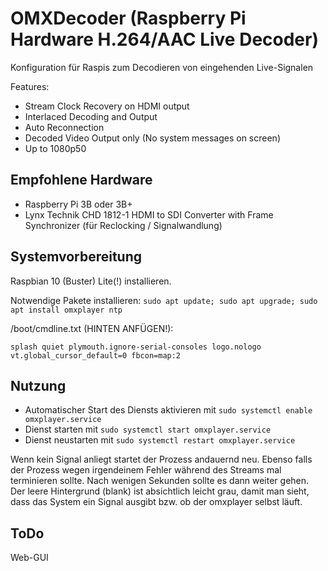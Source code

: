# OMXDecoder (Raspberry Pi Hardware H.264/AAC Live Decoder)

Konfiguration für Raspis zum Decodieren von eingehenden Live-Signalen

Features:
- Stream Clock Recovery on HDMI output
- Interlaced Decoding and Output
- Auto Reconnection
- Decoded Video Output only (No system messages on screen)
- Up to 1080p50

## Empfohlene Hardware

-   Raspberry Pi 3B oder 3B+
-   Lynx Technik CHD 1812-1 HDMI to SDI Converter with Frame Synchronizer (für Reclocking / Signalwandlung)

## Systemvorbereitung

Raspbian 10 (Buster) Lite(!) installieren.

Notwendige Pakete installieren:
`sudo apt update; sudo apt upgrade; sudo apt install omxplayer ntp`


/boot/cmdline.txt (HINTEN ANFÜGEN!):

```
splash quiet plymouth.ignore-serial-consoles logo.nologo vt.global_cursor_default=0 fbcon=map:2
```

## Nutzung

-   Automatischer Start des Diensts aktivieren mit `sudo systemctl enable omxplayer.service`
-   Dienst starten mit `sudo systemctl start omxplayer.service`
-   Dienst neustarten mit `sudo systemctl restart omxplayer.service`

Wenn kein Signal anliegt startet der Prozess andauernd neu. Ebenso falls der Prozess wegen irgendeinem Fehler während des Streams mal terminieren sollte. Nach wenigen Sekunden sollte es dann weiter gehen.
Der leere Hintergrund (blank) ist absichtlich leicht grau, damit man sieht, dass das System ein Signal ausgibt bzw. ob der omxplayer selbst läuft.


## ToDo

Web-GUI
